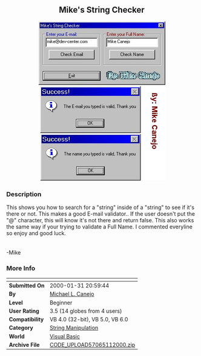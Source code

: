 ﻿<div align="center">

## Mike's String Checker

<img src="PIC200051121220216.jpg">
</div>

### Description

This shows you how to search for a "string" inside of a "string" to see if it's there or not. This makes a good E-mail validator.. If the user doesn't put the "@" character, this will know it's not there and return false. This also works the same way if your trying to validate a Full Name. I commented everyline so enjoy and good luck.<br><BR><BR>-Mike
 
### More Info
 


<span>             |<span>
---                |---
**Submitted On**   |2000-01-31 20:59:44
**By**             |[Michael L\. Canejo](https://github.com/Planet-Source-Code/PSCIndex/blob/master/ByAuthor/michael-l-canejo.md)
**Level**          |Beginner
**User Rating**    |3.5 (14 globes from 4 users)
**Compatibility**  |VB 4\.0 \(32\-bit\), VB 5\.0, VB 6\.0
**Category**       |[String Manipulation](https://github.com/Planet-Source-Code/PSCIndex/blob/master/ByCategory/string-manipulation__1-5.md)
**World**          |[Visual Basic](https://github.com/Planet-Source-Code/PSCIndex/blob/master/ByWorld/visual-basic.md)
**Archive File**   |[CODE\_UPLOAD57065112000\.zip](https://github.com/Planet-Source-Code/michael-l-canejo-mike-s-string-checker__1-8021/archive/master.zip)








